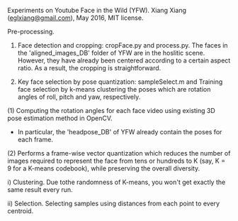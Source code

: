 Experiments on Youtube Face in the Wild (YFW).
Xiang Xiang (eglxiang@gmail.com), May 2016, MIT license.

Pre-processing.

1. Face detection and cropping: cropFace.py and process.py.
The faces in the 'aligned_images_DB' folder of YFW are in the hoslitic scene. However, they have already been centered according to a certain aspect ratio. As a result, the cropping is straightforward.

2. Key face selection by pose quantization: sampleSelect.m and 
Training face selection by k-means clustering the poses which are rotation angles of roll, pitch and yaw, respectively. 

(1) Computing the rotation angles for each face video using existing 3D pose estimation method in OpenCV.
- In particular, the 'headpose_DB' of YFW already contain the poses for each frame.

(2) Performs a frame-wise vector quantization which reduces the number of images required to represent the face from tens or hundreds to K (say, K = 9 for a K-means codebook), while preserving the overall diversity.

i) Clustering. Due tothe randomness of K-means, you won't get exactly the same result every run.

ii) Selection. Selecting samples using distances from each point to every centroid.
